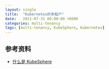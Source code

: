 ```yaml
---
layout: single
title:  "Kubernetes的多租户"
date:   2021-07-31 00:00:00 +0800
categories: multi-tenancy
tags: [multi-tenancy, KubeSphere, Kubernetes]
---
```


## 参考资料
* [什么是 KubeSphere](https://kubesphere.io/zh/docs/introduction/what-is-kubesphere/)
